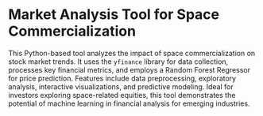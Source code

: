 # Market Analysis Tool for Space Commercialization

This Python-based tool analyzes the impact of space commercialization on stock market trends. It uses the `yfinance` library for data collection, processes key financial metrics, and employs a Random Forest Regressor for price prediction. Features include data preprocessing, exploratory analysis, interactive visualizations, and predictive modeling. Ideal for investors exploring space-related equities, this tool demonstrates the potential of machine learning in financial analysis for emerging industries.
